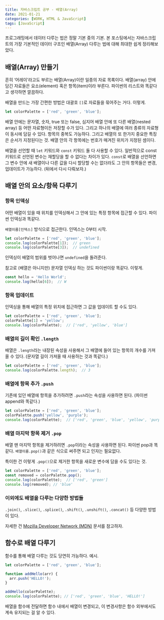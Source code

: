 ```yaml
---
title: 자바스크립트 공부 - 배열(Array)
date: 2021-01-21
categories: [WORK, HTML & JavaScript]
tags: [JavaScript]
---
```


프로그래밍에서 데이터 다루는 법은 정말 기본 중의 기본. 본 포스팅에서는 자바스크립트의 가장 기본적인 데이터 구조인 배열(Array) 다루는 법에 대해 최대한 쉽게 정리해보았다.

## 배열(Array) 만들기

흔히 ‘어레이’라고도 부르는 배열(Array)이란 일종의 자료 목록이다. 배열(array) 안에 담긴 자료들은 요소(element) 혹은 항목(item)이라 부른다. 파이썬의 리스트와 똑같다고 생각하면 깔끔하다.

배열을 만드는 가장 간편한 방법은 대괄호 `[]`로 자료들을 묶어주는 거다. 이렇게.

```javascript
let colorPalette = ['red', 'green', 'blue'];
```

배열 안에는 문자열, 숫자, true 또는 false, 심지어 배열 안에 또 다른 배열(nested array) 등 어떤 자료형이든 저장할 수가 있다. 그리고 하나의 배열에 여러 종류의 자료형이 동시에 담길 수 있다. 항목의 중복도 가능하다. 그리고 배열의 또 한가지 중요한 특징은 순서가 지정된다는 것. 배열 안의 각 항목에는 번호가 매겨진 위치가 지정된 셈이다.

배열을 선언할 때 `let` 키워드와 `const` 키워드 둘 다 사용할 수 있다. 일반적으로 const 키워드로 선언된 변수는 재할당을 할 수 없다는 차이가 있다. `const`로 배열을 선언하면 그 변수 안에 새 배열이나 다른 값을 다시 할당할 수는 없더라도 그 안의 항목들은 변경, 업데이트가 가능하다. (뒤에서 다시 다뤄보자.)

## 배열 안의 요소/항목 다루기

### 항목 인덱싱

어떤 배열이 있을 때 위치를 인덱싱해서 그 안에 있는 특정 항목에 접근할 수 있다. 파이썬 인덱싱과 똑같다.

`배열이름[인덱스]` 방식으로 접근한다. 인덱스는 0부터 시작.

```javascript
let colorPalette = ['red', 'green', 'blue'];
console.log(colorPalette[1]);  // green
console.log(colorPalette[3]);  // undefined
```

인덱싱이 배열의 범위를 벗어나면 `undefined`을 돌려준다.

참고로 (배열은 아니지만) 문자열 인덱싱 하는 것도 파이썬이랑 똑같다. 이렇게.

```javascript
const hello = 'Hello World';
console.log(hello[6]);  // W
```

### 항목 업데이트

인덱싱을 통해 배열의 특정 위치에 접근하면 그 값을 업데이트 할 수도 있다.

```javascript
let colorPalette = ['red', 'green', 'blue'];
colorPalette[1] = 'yellow';
console.log(colorPalette);  // ['red', 'yellow', 'blue']
```

### 배열의 길이 확인 `.length`

배열은 `.length`라는 내장된 속성을 사용해서 그 배열에 들어 있는 항목의 개수를 가져올 수 있다. (문자열 길이 가져올 때 사용하는 것과 똑같다.)

```javascript
let colorPalette = ['red', 'green', 'blue'];
console.log(colorPalette.length);  // 3
```

### 배열에 항목 추가 `.push`

기존에 있던 배열에 항목을 추가하려면 `.push`라는 속성을 사용하면 된다. (파이썬 append와 똑같다.)

```javascript
let colorPalette = ['red', 'green', 'blue'];
colorPalette.push('yellow', 'purple');
console.log(colorPalette);  // ['red', 'green', 'blue', 'yellow', 'purple']
```

### 배열 마지막 항목 제거 `.pop`

배열 맨 마지막 항목을 제거하려면 `.pop`이라는 속성을 사용하면 된다. 파이썬 pop과 똑같다. `배열이름.pop()`과 같은 식으로 써주면 되고 인자는 필요없다.

특이한 건 이렇게 `.pop()`으로 제거한 항목을 새로운 변수에 담을 수도 있다는 것.

```javascript
let colorPalette = ['red', 'green', 'blue'];
const removed = colorPalette.pop();
console.log(colorPalette);  // ['red', 'green']
console.log(removed); // 'blue'
```

### 이외에도 배열을 다루는 다양한 방법들

`.join()`, `.slice()`, `.splice()`, `.shift()`, `.unshift()`, `.concat()` 등 다양한 방법이 있다.

자세한 건 [Mozilla Developer Network (MDN)](https://developer.mozilla.org/ko/docs/Web/JavaScript/Reference/Global_Objects/Array) 문서를 참고하자.

## 함수로 배열 다루기

함수를 통해 배열 다루는 것도 당연히 가능하다. 예시.

```javascript
let colorPalette = ['red', 'green', 'blue'];

function addHello(arr) {
  arr.push('HELLO!');
}

addHello(colorPalette);
console.log(colorPalette); // ['red', 'green', 'blue', 'HELLO!']
```

배열을 함수에 전달하면 함수 내에서 배열이 변경되고, 이 변경사항은 함수 외부에서도 계속 유지되는 걸 알 수 있다.